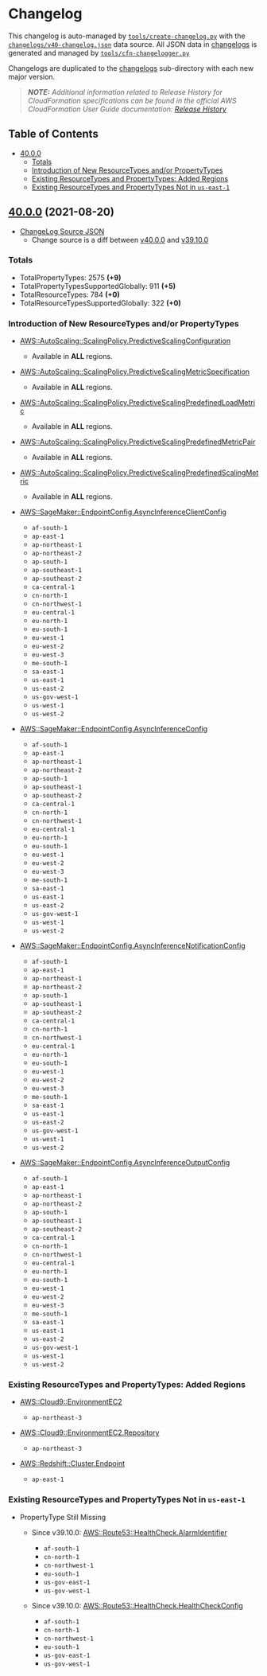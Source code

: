 # Changelog

This changelog is auto-managed by [`tools/create-changelog.py`](tools/create-changelog.py) with the [`changelogs/v40-changelog.json`](changelogs/v40-changelog.json) data source. All JSON data in [changelogs](changelogs) is generated and managed by [`tools/cfn-changelogger.py`](tools/cfn-changelogger.py)

Changelogs are duplicated to the [changelogs](changelogs) sub-directory with each new major version.

> _**NOTE:** Additional information related to Release History for CloudFormation specifications can be found in the official AWS CloudFormation User Guide documentation: [Release History](https://docs.aws.amazon.com/AWSCloudFormation/latest/UserGuide/ReleaseHistory.html)_

## Table of Contents

- [40.0.0](#4000-2021-08-20)
  - [Totals](#totals)
  - [Introduction of New ResourceTypes and/or PropertyTypes](#introduction-of-new-resourcetypes-andor-propertytypes)
  - [Existing ResourceTypes and PropertyTypes: Added Regions](#existing-resourcetypes-and-propertytypes-added-regions)
  - [Existing ResourceTypes and PropertyTypes Not in `us-east-1`](#existing-resourcetypes-and-propertytypes-not-in-us-east-1)

## [40.0.0](https://github.com/ScriptAutomate/aws-cfn-resource-specs/releases/tag/v40.0.0) (2021-08-20)

- [ChangeLog Source JSON](https://github.com/ScriptAutomate/aws-cfn-resource-specs/blob/master/changelogs/v40-changelog.json)
  - Change source is a diff between [v40.0.0](https://github.com/ScriptAutomate/aws-cfn-resource-specs/releases/tag/v40.0.0) and [v39.10.0](https://github.com/ScriptAutomate/aws-cfn-resource-specs/releases/tag/v39.10.0)

### Totals

- TotalPropertyTypes: 2575 **(+9)**
- TotalPropertyTypesSupportedGlobally: 911 **(+5)**
- TotalResourceTypes: 784 **(+0)**
- TotalResourceTypesSupportedGlobally: 322 **(+0)**

### Introduction of New ResourceTypes and/or PropertyTypes

- [AWS::AutoScaling::ScalingPolicy.PredictiveScalingConfiguration](http://docs.aws.amazon.com/AWSCloudFormation/latest/UserGuide/aws-properties-autoscaling-scalingpolicy-predictivescalingconfiguration.html)
  - Available in **ALL** regions.

- [AWS::AutoScaling::ScalingPolicy.PredictiveScalingMetricSpecification](http://docs.aws.amazon.com/AWSCloudFormation/latest/UserGuide/aws-properties-autoscaling-scalingpolicy-predictivescalingmetricspecification.html)
  - Available in **ALL** regions.

- [AWS::AutoScaling::ScalingPolicy.PredictiveScalingPredefinedLoadMetric](http://docs.aws.amazon.com/AWSCloudFormation/latest/UserGuide/aws-properties-autoscaling-scalingpolicy-predictivescalingpredefinedloadmetric.html)
  - Available in **ALL** regions.

- [AWS::AutoScaling::ScalingPolicy.PredictiveScalingPredefinedMetricPair](http://docs.aws.amazon.com/AWSCloudFormation/latest/UserGuide/aws-properties-autoscaling-scalingpolicy-predictivescalingpredefinedmetricpair.html)
  - Available in **ALL** regions.

- [AWS::AutoScaling::ScalingPolicy.PredictiveScalingPredefinedScalingMetric](http://docs.aws.amazon.com/AWSCloudFormation/latest/UserGuide/aws-properties-autoscaling-scalingpolicy-predictivescalingpredefinedscalingmetric.html)
  - Available in **ALL** regions.

- [AWS::SageMaker::EndpointConfig.AsyncInferenceClientConfig](http://docs.aws.amazon.com/AWSCloudFormation/latest/UserGuide/aws-properties-sagemaker-endpointconfig-asyncinferenceclientconfig.html)
  - `af-south-1`
  - `ap-east-1`
  - `ap-northeast-1`
  - `ap-northeast-2`
  - `ap-south-1`
  - `ap-southeast-1`
  - `ap-southeast-2`
  - `ca-central-1`
  - `cn-north-1`
  - `cn-northwest-1`
  - `eu-central-1`
  - `eu-north-1`
  - `eu-south-1`
  - `eu-west-1`
  - `eu-west-2`
  - `eu-west-3`
  - `me-south-1`
  - `sa-east-1`
  - `us-east-1`
  - `us-east-2`
  - `us-gov-west-1`
  - `us-west-1`
  - `us-west-2`

- [AWS::SageMaker::EndpointConfig.AsyncInferenceConfig](http://docs.aws.amazon.com/AWSCloudFormation/latest/UserGuide/aws-properties-sagemaker-endpointconfig-asyncinferenceconfig.html)
  - `af-south-1`
  - `ap-east-1`
  - `ap-northeast-1`
  - `ap-northeast-2`
  - `ap-south-1`
  - `ap-southeast-1`
  - `ap-southeast-2`
  - `ca-central-1`
  - `cn-north-1`
  - `cn-northwest-1`
  - `eu-central-1`
  - `eu-north-1`
  - `eu-south-1`
  - `eu-west-1`
  - `eu-west-2`
  - `eu-west-3`
  - `me-south-1`
  - `sa-east-1`
  - `us-east-1`
  - `us-east-2`
  - `us-gov-west-1`
  - `us-west-1`
  - `us-west-2`

- [AWS::SageMaker::EndpointConfig.AsyncInferenceNotificationConfig](http://docs.aws.amazon.com/AWSCloudFormation/latest/UserGuide/aws-properties-sagemaker-endpointconfig-asyncinferencenotificationconfig.html)
  - `af-south-1`
  - `ap-east-1`
  - `ap-northeast-1`
  - `ap-northeast-2`
  - `ap-south-1`
  - `ap-southeast-1`
  - `ap-southeast-2`
  - `ca-central-1`
  - `cn-north-1`
  - `cn-northwest-1`
  - `eu-central-1`
  - `eu-north-1`
  - `eu-south-1`
  - `eu-west-1`
  - `eu-west-2`
  - `eu-west-3`
  - `me-south-1`
  - `sa-east-1`
  - `us-east-1`
  - `us-east-2`
  - `us-gov-west-1`
  - `us-west-1`
  - `us-west-2`

- [AWS::SageMaker::EndpointConfig.AsyncInferenceOutputConfig](http://docs.aws.amazon.com/AWSCloudFormation/latest/UserGuide/aws-properties-sagemaker-endpointconfig-asyncinferenceoutputconfig.html)
  - `af-south-1`
  - `ap-east-1`
  - `ap-northeast-1`
  - `ap-northeast-2`
  - `ap-south-1`
  - `ap-southeast-1`
  - `ap-southeast-2`
  - `ca-central-1`
  - `cn-north-1`
  - `cn-northwest-1`
  - `eu-central-1`
  - `eu-north-1`
  - `eu-south-1`
  - `eu-west-1`
  - `eu-west-2`
  - `eu-west-3`
  - `me-south-1`
  - `sa-east-1`
  - `us-east-1`
  - `us-east-2`
  - `us-gov-west-1`
  - `us-west-1`
  - `us-west-2`

### Existing ResourceTypes and PropertyTypes: Added Regions

- [AWS::Cloud9::EnvironmentEC2](http://docs.aws.amazon.com/AWSCloudFormation/latest/UserGuide/aws-resource-cloud9-environmentec2.html)
  - `ap-northeast-3`

- [AWS::Cloud9::EnvironmentEC2.Repository](http://docs.aws.amazon.com/AWSCloudFormation/latest/UserGuide/aws-properties-cloud9-environmentec2-repository.html)
  - `ap-northeast-3`

- [AWS::Redshift::Cluster.Endpoint](http://docs.aws.amazon.com/AWSCloudFormation/latest/UserGuide/aws-properties-redshift-cluster-endpoint.html)
  - `ap-east-1`

### Existing ResourceTypes and PropertyTypes Not in `us-east-1`

- PropertyType Still Missing
  - Since v39.10.0: [AWS::Route53::HealthCheck.AlarmIdentifier](http://docs.aws.amazon.com/AWSCloudFormation/latest/UserGuide/aws-properties-route53-healthcheck-alarmidentifier.html)
    - `af-south-1`
    - `cn-north-1`
    - `cn-northwest-1`
    - `eu-south-1`
    - `us-gov-east-1`
    - `us-gov-west-1`

  - Since v39.10.0: [AWS::Route53::HealthCheck.HealthCheckConfig](http://docs.aws.amazon.com/AWSCloudFormation/latest/UserGuide/aws-properties-route53-healthcheck-healthcheckconfig.html)
    - `af-south-1`
    - `cn-north-1`
    - `cn-northwest-1`
    - `eu-south-1`
    - `us-gov-east-1`
    - `us-gov-west-1`


